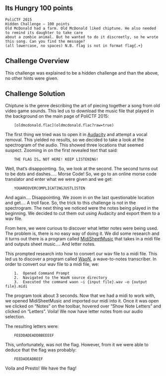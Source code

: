 ## Its Hungry 100 points
```
PoliCTF 2015
Hidden Challenge – 100 points
Old McDonald had a farm. Old McDonald liked chiptune. He also needed to remind its daughter to take care 
about a zombie animal. But he wanted to do it discreetly, so he wrote this song. Can you find the message? 
(all lowercase, no spaces) N.B. flag is not in format flag{.+}
```

## Challenge Overview
This challenge was explained to be a hidden challenge and than the above, no other hints were given. 

## Challenge Solution
Chiptune is the genre describing the art of piecing together a song from old video game sounds. 
This led us to download the music file that played in the background on the main page of PoliCTF 2015: 

        [oldmcdonald.flac](oldmcdonald.flac?raw=true)

The first thing we tried was to open it in [Audacity](http://www.fosshub.com/Audacity.html/audacity-win-2.1.0.exe) and attempt a vocal removal. This yielded no results, so we decided
to take a look at the spectrogram of the audio. This showed three locations that seemed suspect. Zooming in on the first 
revealed text that said:

        THE FLAG IS… NOT HERE! KEEP LISTENING!

Well, that’s disappointing. So, we look at the second. The second turns out to be dots and dashes….. Morse Code! So, we 
go to an online morse code translator and enter what we were given and we get:

        YOUAREOVERCOMPLICATINGJUSTLISTEN

And again…. Disappointing. We zoom in on the last questionable location and get…. A troll face. So, the trick to this 
challenge is not in the spectrogram. The next thing we noticed were the notes being played in the beginning. We decided 
to cut them out using Audacity and export them to a wav file. 

From here, we were curious to discover what letter notes were being used. The problem is, there is no easy way of doing 
it. We did some research and it turns out there is a program called [MidiSheetMusic](http://sourceforge.net/projects/midisheetmusic/?source=typ_redirect) that takes in a midi file and outputs 
sheet music…. And letter notes. 

This prompted research into how to convert our wav file to a midi file. This led us to discover a program called [WaoN](http://kichiki.github.io/waon/index.html), a 
wave-to-notes transcriber. In order to convert our wav file to a midi file, we:

        1.	Opened Command Prompt
        2.	Navigated to the WaoN source directory
        3.	Executed the command waon –i {input file}.wav –o {output file}.midi

The program took about 3 seconds. Now that we had a midi to work with, we opened MidiSheetMusic and imported our midi 
into it. Once it was open we clicked on “Notes” on the toolbar, hovered over “Show Note Letters” and clicked on 
“Letters”. Voila! We now have letter notes from our audio selection.

The resulting letters were:

        FEEDDADEADDBBEEEEF

This, unfortunately, was not the flag. However, from it we were able to deduce that the flag was probably:

        FEEDADEADBEEF

Voila and Presto! We have the flag! 
